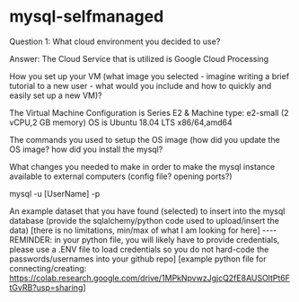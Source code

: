 # mysql-selfmanaged

Question 1: What cloud environment you decided to use?

Answer: The Cloud Service that is utilized is Google Cloud Processing

How you set up your VM (what image you selected - imagine writing a brief tutorial to a new user - what would you include and how to quickly and easily set up a new VM)?


The Virtual Machine Configuration is Series E2 & Machine type: e2-small (2 vCPU,2 GB memory) 
OS is Ubuntu 18.04 LTS x86/64,amd64

The commands you used to setup the OS image (how did you update the OS image? how did you install the mysql?


What changes you needed to make in order to make the mysql instance available to external computers (config file? opening ports?)

mysql -u [UserName] -p

An example dataset that you have found (selected) to insert into the mysql database (provide the sqlalchemy/python code used to upload/insert the data) [there is no limitations, min/max of what I am looking for here] ---- REMINDER: in your python file, you will likely have to provide credentials, please use a .ENV file to load credentials so you do not hard-code the passwords/usernames into your github repo] [example python file for connecting/creating: https://colab.research.google.com/drive/1MPkNpvwzJgjcQ2fE8AUSOltPt6FtGvRB?usp=sharing] 
